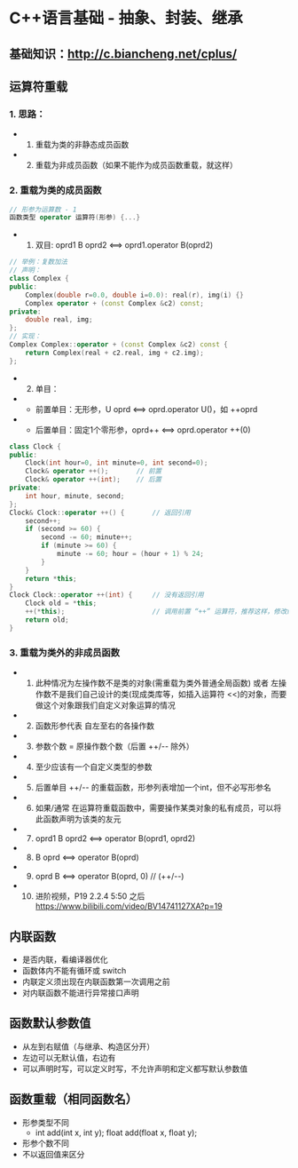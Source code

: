 # C++语言基础 - 抽象、封装、继承

## 基础知识：http://c.biancheng.net/cplus/


## 运算符重载
### 1. 思路：
- 1) 重载为类的非静态成员函数
- 2) 重载为非成员函数（如果不能作为成员函数重载，就这样）
### 2. 重载为类的成员函数
``` c++
// 形参为运算数 - 1
函数类型 operator 运算符(形参) {...}
```

- 1) 双目: oprd1 B oprd2  <==>  oprd1.operator B(oprd2)
``` c++
// 举例：复数加法
// 声明：
class Complex {
public:
    Complex(double r=0.0, double i=0.0): real(r), img(i) {}
    Complex operator + (const Complex &c2) const;
private:
    double real, img;
};
// 实现：
Complex Complex::operator + (const Complex &c2) const {
    return Complex(real + c2.real, img + c2.img);
};
```
- 2) 单目：
- - 前置单目：无形参，U oprd  <==>  oprd.operator U()，如 ++oprd
- - 后置单目：固定1个零形参，oprd++  <==>  oprd.operator ++(0)
``` c++
class Clock {
public:
    Clock(int hour=0, int minute=0, int second=0);
    Clock& operator ++();       // 前置
    Clock& operator ++(int);    // 后置
private:
    int hour, minute, second;
};
Clock& Clock::operator ++() {       // 返回引用
    second++;
    if (second >= 60) {
        second -= 60; minute++;
        if (minute >= 60) {
            minute -= 60; hour = (hour + 1) % 24;
        }
    }
    return *this;
}
Clock Clock::operator ++(int) {     // 没有返回引用
    Clock old = *this;
    ++(*this);                      // 调用前置 “++” 运算符，推荐这样，修改统一
    return old;
}
```
### 3. 重载为类外的非成员函数
- 1) 此种情况为左操作数不是类的对象(需重载为类外普通全局函数) 或者 左操作数不是我们自己设计的类(现成类库等，如插入运算符 <<)的对象，而要做这个对象跟我们自定义对象运算的情况
- 2) 函数形参代表 自左至右的各操作数
- 3) 参数个数 = 原操作数个数（后置 ++/-- 除外）
- 4) 至少应该有一个自定义类型的参数
- 5) 后置单目 ++/-- 的重载函数，形参列表增加一个int，但不必写形参名
- 6) 如果/通常 在运算符重载函数中，需要操作某类对象的私有成员，可以将此函数声明为该类的友元
- 7) oprd1 B oprd2  <==>  operator B(oprd1, oprd2)
- 8) B oprd  <==>  operator B(oprd)
- 9) oprd B  <==>  operator B(oprd, 0)    // (++/--)
- 10) 进阶视频，P19 2.2.4 5:50 之后 https://www.bilibili.com/video/BV14741127XA?p=19

## 内联函数
- 是否内联，看编译器优化
- 函数体内不能有循环或 switch
- 内联定义须出现在内联函数第一次调用之前
- 对内联函数不能进行异常接口声明

## 函数默认参数值

- 从左到右赋值（与继承、构造区分开）
- 左边可以无默认值，右边有
- 可以声明时写，可以定义时写，不允许声明和定义都写默认参数值

## 函数重载（相同函数名）

- 形参类型不同 
  - int add(int x, int y); float add(float x, float y);
- 形参个数不同
- 不以返回值来区分

